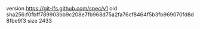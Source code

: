 version https://git-lfs.github.com/spec/v1
oid sha256:f0fbff789903bb9c208e7fb968d75a2fa76cf8464f5b3fb969070fd8d8fbe9f3
size 2433
